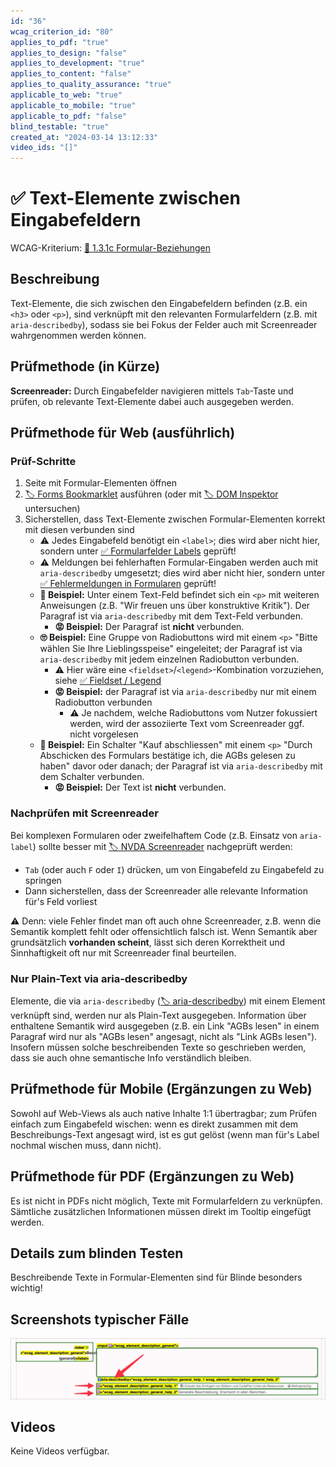 ```yaml
---
id: "36"
wcag_criterion_id: "80"
applies_to_pdf: "true"
applies_to_design: "false"
applies_to_development: "true"
applies_to_content: "false"
applies_to_quality_assurance: "true"
applicable_to_web: "true"
applicable_to_mobile: "true"
applicable_to_pdf: "false"
blind_testable: "true"
created_at: "2024-03-14 13:12:33"
video_ids: "[]"
---
```


# ✅ Text-Elemente zwischen Eingabefeldern

WCAG-Kriterium: [📜 1.3.1c Formular-Beziehungen](..)

## Beschreibung

Text-Elemente, die sich zwischen den Eingabefeldern befinden (z.B. ein `<h3>` oder `<p>`), sind verknüpft mit den relevanten Formularfeldern (z.B. mit `aria-describedby`), sodass sie bei Fokus der Felder auch mit Screenreader wahrgenommen werden können.

## Prüfmethode (in Kürze)

**Screenreader:** Durch Eingabefelder navigieren mittels `Tab`-Taste und prüfen, ob relevante Text-Elemente dabei auch ausgegeben werden.

## Prüfmethode für Web (ausführlich)

### Prüf-Schritte

1. Seite mit Formular-Elementen öffnen
1. [🏷️ Forms Bookmarklet](/de/tags/forms-bookmarklet) ausführen (oder mit [🏷️ DOM Inspektor](/de/tags/dom-inspektor) untersuchen)
1. Sicherstellen, dass Text-Elemente zwischen Formular-Elementen korrekt mit diesen verbunden sind
    - ⚠️ Jedes Eingabefeld benötigt ein `<label>`; dies wird aber nicht hier, sondern unter [✅ Formularfelder Labels](/de/wcag/1.3.1c-formular-beziehungen/formularfelder-labels) geprüft!
    - ⚠️ Meldungen bei fehlerhaften Formular-Eingaben werden auch mit `aria-describedby` umgesetzt; dies wird aber nicht hier, sondern unter [✅ Fehlermeldungen in Formularen](/de/wcag/3.3.1-fehlerkennzeichnung/fehlermeldungen-in-formularen) geprüft!
    - **🙂 Beispiel:** Unter einem Text-Feld befindet sich ein `<p>` mit weiteren Anweisungen (z.B. "Wir freuen uns über konstruktive Kritik"). Der Paragraf ist via `aria-describedby` mit dem Text-Feld verbunden.
        - **😡 Beispiel:** Der Paragraf ist **nicht** verbunden.
    - **🙄 Beispiel:** Eine Gruppe von Radiobuttons wird mit einem `<p>` "Bitte wählen Sie Ihre Lieblingsspeise" eingeleitet; der Paragraf ist via `aria-describedby` mit jedem einzelnen Radiobutton verbunden.
        - ⚠️ Hier wäre eine `<fieldset>`/`<legend>`-Kombination vorzuziehen, siehe [✅ Fieldset / Legend](/de/wcag/1.3.1c-formular-beziehungen/fieldset-legend)
        - **😡 Beispiel:** der Paragraf ist via `aria-describedby` nur mit einem Radiobutton verbunden
            - ⚠️ Je nachdem, welche Radiobuttons vom Nutzer fokussiert werden, wird der assoziierte Text vom Screenreader ggf. nicht vorgelesen
    - **🙂 Beispiel:** Ein Schalter "Kauf abschliessen" mit einem `<p>` "Durch Abschicken des Formulars bestätige ich, die AGBs gelesen zu haben" davor oder danach; der Paragraf ist via `aria-describedby` mit dem Schalter verbunden.
        - **😡 Beispiel:** Der Text ist **nicht** verbunden.

### Nachprüfen mit Screenreader

Bei komplexen Formularen oder zweifelhaftem Code (z.B. Einsatz von `aria-label`) sollte besser mit [🏷️ NVDA Screenreader](/de/tags/nvda-screenreader) nachgeprüft werden:

- `Tab` (oder auch `F` oder `I`) drücken, um von Eingabefeld zu Eingabefeld zu springen
- Dann sicherstellen, dass der Screenreader alle relevante Information für's Feld vorliest

⚠️ Denn: viele Fehler findet man oft auch ohne Screenreader, z.B. wenn die Semantik komplett fehlt oder offensichtlich falsch ist. Wenn Semantik aber grundsätzlich **vorhanden scheint**, lässt sich deren Korrektheit und Sinnhaftigkeit oft nur mit Screenreader final beurteilen.

### Nur Plain-Text via aria-describedby

Elemente, die via `aria-describedby` ([🏷️ aria-describedby](/de/tags/aria-describedby)) mit einem Element verknüpft sind, werden nur als Plain-Text ausgegeben. Information über enthaltene Semantik wird ausgegeben (z.B. ein Link "AGBs lesen" in einem Paragraf wird nur als "AGBs lesen" angesagt, nicht als "Link AGBs lesen"). Insofern müssen solche beschreibenden Texte so geschrieben werden, dass sie auch ohne semantische Info verständlich bleiben.

## Prüfmethode für Mobile (Ergänzungen zu Web)

Sowohl auf Web-Views als auch native Inhalte 1:1 übertragbar; zum Prüfen einfach zum Eingabefeld wischen: wenn es direkt zusammen mit dem Beschreibungs-Text angesagt wird, ist es gut gelöst (wenn man für's Label nochmal wischen muss, dann nicht).

## Prüfmethode für PDF (Ergänzungen zu Web)

Es ist nicht in PDFs nicht möglich, Texte mit Formularfeldern zu verknüpfen. Sämtliche zusätzlichen Informationen müssen direkt im Tooltip eingefügt werden.

## Details zum blinden Testen

Beschreibende Texte in Formular-Elementen sind für Blinde besonders wichtig!

## Screenshots typischer Fälle

![Beschreibende Texte in A4AA](images/beschreibende-texte-in-a4aa.png)

## Videos

Keine Videos verfügbar.
